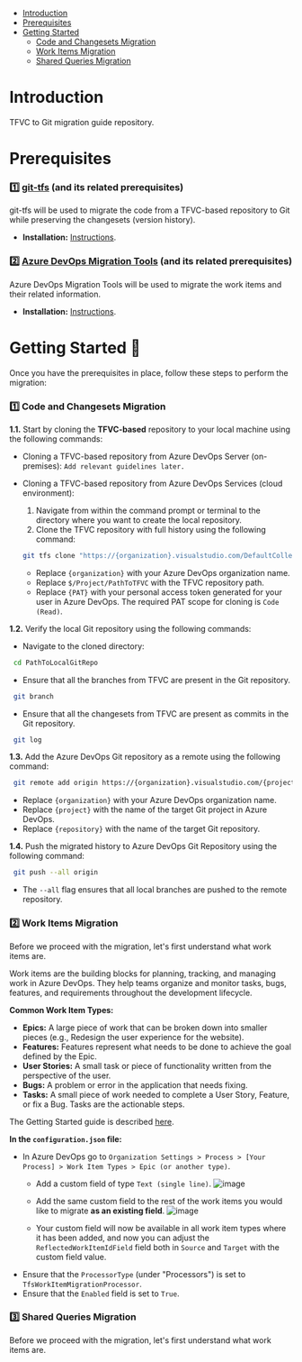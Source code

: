 - [Introduction](#introduction)
- [Prerequisites](#prerequisites)
- [Getting Started](#getting-started-seedling)
  - [Code and Changesets Migration](#one-code-and-changesets-migration)
  - [Work Items Migration](#two-work-items-migration)
  - [Shared Queries Migration](#three-shared-queries-migration)

# Introduction
TFVC to Git migration guide repository.

# Prerequisites
### **:one: [git-tfs](https://github.com/git-tfs/git-tfs) (and its related prerequisites)**
  git-tfs will be used to migrate the code from a TFVC-based repository to Git while preserving the changesets (version history).
  * **Installation:** [Instructions](https://github.com/git-tfs/git-tfs?tab=readme-ov-file#get-git-tfs).

### **:two: [Azure DevOps Migration Tools](https://github.com/nkdAgility/azure-devops-migration-tools) (and its related prerequisites)**
  Azure DevOps Migration Tools will be used to migrate the work items and their related information.
  * **Installation:** [Instructions](https://nkdagility.com/learn/azure-devops-migration-tools/setup/installation/).

# Getting Started :seedling:
Once you have the prerequisites in place, follow these steps to perform the migration:
### :one: Code and Changesets Migration
**1.1.** Start by cloning the **TFVC-based** repository to your local machine using the following commands:
* Cloning a TFVC-based repository from Azure DevOps Server (on-premises):
```Add relevant guidelines later.```

* Cloning a TFVC-based repository from Azure DevOps Services (cloud environment):
  1. Navigate from within the command prompt or terminal to the directory where you want to create the local repository.
  2. Clone the TFVC repository with full history using the following command:
  ``` bash
  git tfs clone "https://{organization}.visualstudio.com/DefaultCollection" "$/Project/PathToTFVC" --branches=all --password {PAT}
  ```
  * Replace ```{organization}``` with your Azure DevOps organization name.
  * Replace ```$/Project/PathToTFVC``` with the TFVC repository path.
  * Replace ```{PAT}``` with your personal access token generated for your user in Azure DevOps. The required PAT scope for cloning is ```Code (Read)```.
 
**1.2.** Verify the local Git repository using the following commands:
* Navigate to the cloned directory:
 ``` bash
  cd PathToLocalGitRepo
  ```
* Ensure that all the branches from TFVC are present in the Git repository.
 ``` bash
  git branch
  ```
* Ensure that all the changesets from TFVC are present as commits in the Git repository.
 ``` bash
  git log
  ```

**1.3.** Add the Azure DevOps Git repository as a remote using the following command:
 ``` bash
  git remote add origin https://{organization}.visualstudio.com/{project}/_git/{repository}
  ```
  * Replace ```{organization}``` with your Azure DevOps organization name.
  * Replace ```{project}``` with the name of the target Git project in Azure DevOps.
  * Replace ```{repository}``` with the name of the target Git repository.

**1.4.** Push the migrated history to Azure DevOps Git Repository using the following command:
 ``` bash
  git push --all origin
  ```
  * The ```--all``` flag ensures that all local branches are pushed to the remote repository.

### :two: Work Items Migration
Before we proceed with the migration, let's first understand what work items are.

Work items are the building blocks for planning, tracking, and managing work in Azure DevOps. They help teams organize and monitor tasks, bugs, features, and requirements throughout the development lifecycle.

**Common Work Item Types:**
* **Epics:** A large piece of work that can be broken down into smaller pieces (e.g., Redesign the user experience for the website).
* **Features:** Features represent what needs to be done to achieve the goal defined by the Epic.
* **User Stories:** A small task or piece of functionality written from the perspective of the user.
* **Bugs:** A problem or error in the application that needs fixing.
* **Tasks:** A small piece of work needed to complete a User Story, Feature, or fix a Bug. Tasks are the actionable steps.

The Getting Started guide is described [here](https://nkdagility.com/learn/azure-devops-migration-tools/getstarted/).

**In the ```configuration.json``` file:**
* In Azure DevOps go to ```Organization Settings > Process > [Your Process] > Work Item Types > Epic (or another type)```.
  * Add a custom field of type ```Text (single line)```.
    ![image](https://github.com/user-attachments/assets/67e6a9d2-fdaa-4c1f-9ecf-aaa4277c251c)

  * Add the same custom field to the rest of the work items you would like to migrate **as an existing field**.
    ![image](https://github.com/user-attachments/assets/78bf3d31-6ffa-4f0d-95c5-577789b209d4)

  * Your custom field will now be available in all work item types where it has been added, and now you can adjust the ```ReflectedWorkItemIdField``` field both in ```Source``` and ```Target``` with the custom field value.
* Ensure that the ```ProcessorType``` (under "Processors") is set to ```TfsWorkItemMigrationProcessor```.
* Ensure that the ```Enabled``` field is set to ```True```.

### :three: Shared Queries Migration
Before we proceed with the migration, let's first understand what work items are.
